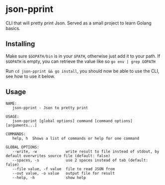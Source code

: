 # json-pprint
CLI that will pretty print Json. Served as a small project to learn Golang basics.

## Installing
Make sure `$GOPATH/bin` is in your `$PATH`, otherwise just add it to your path. If `$GOPATH` is empty, you can retrieve the value like so `go env | grep GOPATH`

Run `cd json-pprint && go install`, you should now be able to use the CLI, see how to use it below.

## Usage

```
NAME:
   json-pprint - Json to pretty print

USAGE:
   json-pprint [global options] command [command options] [arguments...]

COMMANDS:
   help, h  Shows a list of commands or help for one command

GLOBAL OPTIONS:
   --write, -w             write result to file instead of stdout, by default overwrites source file (default: false)
   --spaces, -s            use 2 spaces instead of tab (default: false)
   --file value, -f value  file to read JSON from
   --out value, -o value   output file for result
   --help, -h              show help
```